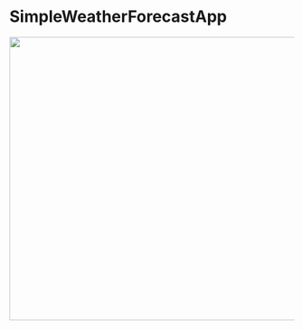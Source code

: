 # SimpleWeatherForecastApp
<img width="900" height="500" src = "https://github.com/Onaeem26/SimpleWeatherForecastApp/blob/master/weatherapppic.png"></a>
